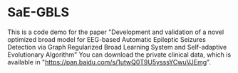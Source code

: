 # SaE-GBLS
This is a code demo for the paper "Development and validation of a novel optimized broad model for EEG-based Automatic Epileptic Seizures Detection via Graph Regularized Broad Learning System and Self-adaptive Evolutionary Algorithm"
You can download the private clinical data, which is available in "https://pan.baidu.com/s/1utwQ0T9U5ysssYCwuVJEmg".
